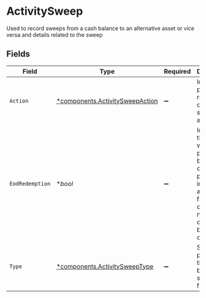 # ActivitySweep

Used to record sweeps from a cash balance to an alternative asset or vice versa and details related to the sweep


## Fields

| Field                                                                                                                              | Type                                                                                                                               | Required                                                                                                                           | Description                                                                                                                        | Example                                                                                                                            |
| ---------------------------------------------------------------------------------------------------------------------------------- | ---------------------------------------------------------------------------------------------------------------------------------- | ---------------------------------------------------------------------------------------------------------------------------------- | ---------------------------------------------------------------------------------------------------------------------------------- | ---------------------------------------------------------------------------------------------------------------------------------- |
| `Action`                                                                                                                           | [*components.ActivitySweepAction](../../models/components/activitysweepaction.md)                                                  | :heavy_minus_sign:                                                                                                                 | Indicates purchase or redemption of the sweep asset                                                                                | PURCHASE                                                                                                                           |
| `EodRedemption`                                                                                                                    | **bool*                                                                                                                            | :heavy_minus_sign:                                                                                                                 | Indicates the sweep was performed books were closed to prevent an investor account from carrying a negative cash balance overnight | false                                                                                                                              |
| `Type`                                                                                                                             | [*components.ActivitySweepType](../../models/components/activitysweeptype.md)                                                      | :heavy_minus_sign:                                                                                                                 | Sweep program that cash is being swept to/ from                                                                                    | FDIC                                                                                                                               |
